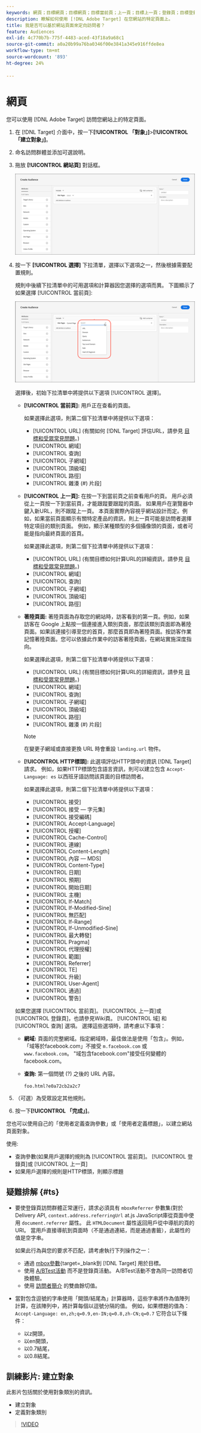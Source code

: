 ```yaml
---
keywords: 網頁；目標網頁；目標網頁；目標當前頁；上一頁；目標上一頁；登錄頁；目標登錄頁；http頭；
description: 瞭解如何使用 [!DNL Adobe Target] 在您網站的特定頁面上。
title: 我是否可以基於網站頁面來定向訪問者？
feature: Audiences
exl-id: 4c770b7b-775f-4483-aced-43f18a9a68c1
source-git-commit: a0a20b99a76ba0346f00e3841a345e916ffde8ea
workflow-type: tm+mt
source-wordcount: '893'
ht-degree: 24%

---
```


# 網頁

您可以使用 [!DNL Adobe Target] 訪問您網站上的特定頁面。

1. 在 [!DNL Target] 介面中，按一下&#x200B;**[!UICONTROL 「對象」]**>**[!UICONTROL 「建立對象」]**。
1. 命名訪問群體並添加可選說明。
1. 拖放 **[!UICONTROL 網站頁]** 對話框。

   ![網頁受眾](assets/target_site_pages.png)

1. 按一下 **[!UICONTROL 選擇]** 下拉清單，選擇以下選項之一，然後根據需要配置規則。

   規則中後續下拉清單中的可用選項和計算器因您選擇的選項而異。 下圖顯示了如果選擇 [!UICONTROL 當前頁]:

   ![目前頁面](assets/current-page.png)

   選擇後，初始下拉清單中將提供以下選項 [!UICONTROL 選擇]。

   * **[!UICONTROL 當前頁]:** 用戶正在查看的頁面。

      如果選擇此選項，則第二個下拉清單中將提供以下選項：

      * [!UICONTROL URL] (有關如何 [!DNL Target] 評估URL，請參見 [目標和受眾常見問題](/help/main/c-target/c-troubleshooting-targets-and-audiences/troubleshooting-targets-and-audiences.md)。)
      * [!UICONTROL 網域]
      * [!UICONTROL 查詢]
      * [!UICONTROL 子網域]
      * [!UICONTROL 頂級域]
      * [!UICONTROL 路徑]
      * [!UICONTROL 雜湊 (#) 片段]
   * **[!UICONTROL 上一頁]:** 在按一下到當前頁之前查看用戶的頁。 用戶必須從上一頁按一下到當前頁，才能跟蹤要跟蹤的頁面。 如果用戶在瀏覽器中鍵入新URL，則不跟蹤上一頁。 本頁面實際內容視乎網站設計而定。例如，如果當前頁面顯示有關特定產品的資訊，則上一頁可能是訪問者選擇特定項目的類別頁面。 例如，顯示某種類型的多個攝像頭的頁面，或者可能是指向最終頁面的首頁。

      如果選擇此選項，則第二個下拉清單中將提供以下選項：

      * [!UICONTROL URL] (有關目標如何計算URL的詳細資訊，請參見 [目標和受眾常見問題](/help/main/c-target/c-troubleshooting-targets-and-audiences/troubleshooting-targets-and-audiences.md)。)
      * [!UICONTROL 網域]
      * [!UICONTROL 查詢]
      * [!UICONTROL 子網域]
      * [!UICONTROL 頂級域]
      * [!UICONTROL 路徑]
   * **著陸頁面:** 著陸頁面為存取您的網站時，訪客看到的第一頁。例如，如果訪客在 Google 上點按一個連接進入類別頁面，那麼該類別頁面即為著陸頁面。如果該連接引導至您的首頁，那麼首頁即為著陸頁面。按訪客作業記憶著陸頁面。您可以依據此作業中的訪客著陸頁面，在網站實施深度指向。

      如果選擇此選項，則第二個下拉清單中將提供以下選項：

      * [!UICONTROL URL] (有關目標如何計算URL的詳細資訊，請參見 [目標和受眾常見問題](/help/main/c-target/c-troubleshooting-targets-and-audiences/troubleshooting-targets-and-audiences.md)。)
      * [!UICONTROL 網域]
      * [!UICONTROL 查詢]
      * [!UICONTROL 子網域]
      * [!UICONTROL 頂級域]
      * [!UICONTROL 路徑]
      * [!UICONTROL 雜湊 (#) 片段]

      >[!NOTE]
      >
      >在變更子網域或直接更換 URL 時會重設 `landing.url` 物件。

   * **[!UICONTROL HTTP標頭]:** 此選項評估HTTP頭中的資訊 [!DNL Target] 請求。 例如，如果HTTP標頭包含語言資訊，則可以建立包含 `Accept-Language: es` 以西班牙語訪問該頁面的目標訪問者。

      如果選擇此選項，則第二個下拉清單中將提供以下選項：

      * [!UICONTROL 接受]
      * [!UICONTROL 接受 — 字元集]
      * [!UICONTROL 接受編碼]
      * [!UICONTROL Accept-Language]
      * [!UICONTROL 授權]
      * [!UICONTROL Cache-Control]
      * [!UICONTROL 連線]
      * [!UICONTROL Content-Length]
      * [!UICONTROL 內容 — MDS]
      * [!UICONTROL Content-Type]
      * [!UICONTROL 日期]
      * [!UICONTROL 預期]
      * [!UICONTROL 開始日期]
      * [!UICONTROL 主機]
      * [!UICONTROL If-Match]
      * [!UICONTROL If-Modified-Sine]
      * [!UICONTROL 無匹配]
      * [!UICONTROL If-Range]
      * [!UICONTROL If-Unmodified-Sine]
      * [!UICONTROL 最大轉發]
      * [!UICONTROL Pragma]
      * [!UICONTROL 代理授權]
      * [!UICONTROL 範圍]
      * [!UICONTROL Referrer]
      * [!UICONTROL TE]
      * [!UICONTROL 升級]
      * [!UICONTROL User-Agent]
      * [!UICONTROL 通過]
      * [!UICONTROL 警告]

   如果您選擇 [!UICONTROL 當前頁]。 [!UICONTROL 上一頁]或 [!UICONTROL 登錄頁]，也請參見Wiki頁。 [!UICONTROL 域] 和 [!UICONTROL 查詢] 選項。 選擇這些選項時，請考慮以下事項：

   * **網域:** 頁面的完整網域。指定網域時，最佳做法是使用「包含」。例如，「域等於facebook.com」不接受 `m.facebook.com` 或 `www.facebook.com`。 &quot;域包含facebook.com&quot;接受任何變體的facebook.com。
   * **查詢:** 第一個問號 (?) 之後的 URL 內容。

      `foo.html?e0a72cb2a2c7`





1. （可選）為受眾設定其他規則。
1. 按一下&#x200B;**[!UICONTROL 「完成」]**。

您也可以使用自己的「使用者定義查詢參數」或「使用者定義標題」，以建立網站頁面對象。

使用:

* 查詢參數(如果用戶選擇的規則為 [!UICONTROL 當前頁]。 [!UICONTROL 登錄頁]或 [!UICONTROL 上一頁]
* 如果用戶選擇的規則是HTTP標頭，則顯示標題

## 疑難排解 {#ts}

* 要使登錄頁訪問群體正常運行，請求必須具有 `mboxReferrer` 參數集(對於Delivery API, `context.address.referringUrl` at.js JavaScript庫從頁面中使用 `document.referrer` 屬性。 此 `HTMLDocument` 屬性返回用戶從中導航的頁的URI。 當用戶直接導航到頁面時（不是通過連結，而是通過書籤），此屬性的值是空字串。

   如果此行為與您的要求不匹配，請考慮執行下列操作之一：

   * 通過 [mbox參數](https://developer.adobe.com/target/implement/client-side/atjs/global-mbox/pass-parameters-to-global-mbox/){target=_blank到 [!DNL Target] 用於目標。
   * 使用 [A/BTest活動](/help/main/c-activities/t-test-ab/test-ab.md) 而不是登錄頁活動。 A/BTest活動不會為同一訪問者切換體驗。
   * 使用 [訪問者簡介](/help/main/c-target/c-audiences/c-target-rules/visitor-profile.md) 的雙曲餘切值。

* 當對包含逗號的字串使用「開頭/結尾為」計算器時，這些字串將作為值陣列計算，在該陣列中，將計算每個以逗號分隔的值。 例如，如果標題的值為： `Accept-Language: en,zh;q=0.9,en-IN;q=0.8,zh-CN;q=0.7` 它符合以下條件：
   * 以z開頭，
   * 以en開頭，
   * 以0.7結尾，
   * 以0.8結尾。

## 訓練影片: 建立對象

此影片包括關於使用對象類別的資訊。

* 建立對象
* 定義對象類別

>[!VIDEO](https://video.tv.adobe.com/v/17392)
